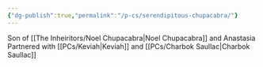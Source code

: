 ```yaml
---
{"dg-publish":true,"permalink":"/p-cs/serendipitous-chupacabra/"}
---
```


Son of [[The Inheiritors/Noel Chupacabra\|Noel Chupacabra]] and Anastasia
Partnered with [[PCs/Keviah\|Keviah]] and [[PCs/Charbok Saullac\|Charbok Saullac]]